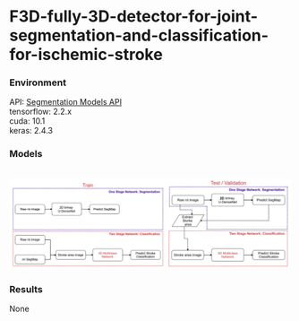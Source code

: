 # F3D-fully-3D-detector-for-joint-segmentation-and-classification-for-ischemic-stroke

<h3>Environment</h3>
API: <a href='https://github.com/qubvel/segmentation_models/blob/master/docs/index.rst'>Segmentation Models API</a><br>
tensorflow: 2.2.x</br>
cuda: 10.1</br>
keras: 2.4.3</br>
<h3>Models</h3>
<br>
<img src="https://github.com/IlikeBB/F3D-fully-3D-detector-for-joint-segmentation-and-classification-for-ischemic-stroke/blob/main/train_test.png">
<br>


<h3>Results</h3>
None<br>
<br>
